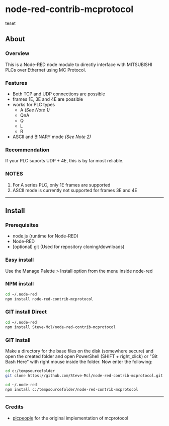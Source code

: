 node-red-contrib-mcprotocol
===========================
teset
## About

### Overview
This is a Node-RED node module to directly interface with MITSUBISHI PLCs over Ethernet using MC Protocol. 

### Features
- Both TCP and UDP connections are possible
- frames 1E, 3E and 4E are possible
- works for PLC types
  - A *(See Note 1)*
  - QnA
  - Q
  - L
  - R
- ASCII and BINARY mode *(See Note 2)*

### Recommendation
If your PLC suports UDP + 4E, this is by far most reliable. 

### NOTES
1. For A series PLC, only 1E frames are supported
2. ASCII mode is currently not supported for frames 3E and 4E
---
## Install

### Prerequisites

* node.js	(runtime for Node-RED)
* Node-RED
* [optional] git (Used for repository cloning/downloads)

### Easy install

Use the Manage Palette > Install option from the menu inside node-red


### NPM install
```sh
cd ~/.node-red
npm install node-red-contrib-mcprotocol
```

### GIT install Direct
```sh
cd ~/.node-red
npm install Steve-Mcl/node-red-contrib-mcprotocol
```

### GIT Install
Make a directory for the base files on the disk (somewhere secure) and open the created folder and open PowerShell (SHIFT + right_click) or "Git Bash Here" with right mouse inside the folder. Now enter the following:
```sh
cd c:/tempsourcefolder
git clone https://github.com/Steve-Mcl/node-red-contrib-mcprotocol.git

cd ~/.node-red
npm install c:/tempsourcefolder/node-red-contrib-mcprotocol
```

---

### Credits
* [plcpeople](https://github.com/plcpeople/mcprotocol) for the original implementation of mcprotocol
